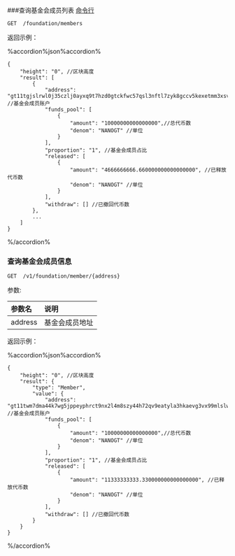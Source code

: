 
###查询基金会成员列表 [命令行](../cli/foundation.md#查询基金会成员列表-api)

```
GET  /foundation/members
```

返回示例：

%accordion%json%accordion%

```     
{
    "height": "0", //区块高度
    "result": [
        {
            "address": "gt11tgjslrwl0j35czlj0ayxq9t7hzd0gtckfwc57qsl3nftl7zyk8gccv5kexetmm3xsv2tj5", //基金会成员账户
            "funds_pool": [ 
                {
                    "amount": "10000000000000000",//总代币数
                    "denom": "NANOGT" //单位
                }
            ],
            "proportion": "1", //基金会成员占比
            "released": [
                {
                    "amount": "4666666666.660000000000000000", //已释放代币数
                    "denom": "NANOGT" //单位
                }
            ],
            "withdraw": [] //已撤回代币数
        },
		...
    ]
}
```
%/accordion%


### 查询基金会成员信息 

```
GET  /v1/foundation/member/{address}
```

参数:

| 参数名 | 说明 |
| :----| :---- |
| address | 基金会成员地址 |

返回示例：

%accordion%json%accordion%


```     
{
    "height": "0", //区块高度
    "result": {
        "type": "Member",
        "value": {
            "address": "gt11twm7dma44k7wg5jppeyphrct9nx2l4m8szy44h72qv9eatyla3hkaevg3vx99mlslwsnfq", //基金会成员账户
            "funds_pool": [
                {
                    "amount": "10000000000000000",//总代币数
                    "denom": "NANOGT" //单位
                }
            ],
            "proportion": "1", //基金会成员占比
            "released": [
                {
                    "amount": "11333333333.330000000000000000", //已释放代币数
                    "denom": "NANOGT" //单位
                }
            ],
            "withdraw": [] //已撤回代币数
        }
    }
}
```
%/accordion%



